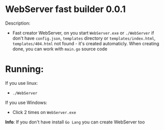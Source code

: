 # WebServer fast builder 0.0.1

Description:
- Fast creator WebServer, on you start `WebServer.exe` or `./WebServer` if don't have `config.json`, `templates` directory or `templates/index.html`, `templates/404.html` not found - it's created automaticly. When creating done, you can work with `main.go` source code

# Running:

If you use linux:
 - `./WebServer`

If you use Windows:
 - Click 2 times on `WebServer.exe`


**Info**: If you don't have install `Go Lang` you can create WebServer too
